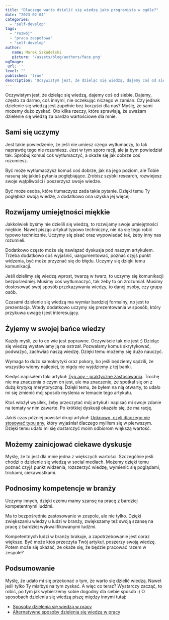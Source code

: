 ```yaml
---
title: "Dlaczego warto dzielić się wiedzą jako programista w ogóle?"
date: "2023-02-04"
categories: 
  - "self-develop"
tags: 
  - "rozwój"
  - "praca zespołowa"
  - "self-develop"
author:
   name: Marek Szkudelski
   picture: '/assets/blog/authors/face.png'
ogImage:
 url: ''
level: ""
published: 'true'
description: 'Oczywistym jest, że dzieląc się wiedzą, dajemy coś od siebie. Dajemy, często za darmo, coś innymi, nie oczekując niczego w zamian. Czy jednak dzielenie się wiedzą jest zupełnie bez korzyści dla nas? Myślę, że sami możemy dużo zyskać.'
---
```


Oczywistym jest, że dzieląc się wiedzą, dajemy coś od siebie. Dajemy, często za darmo, coś innymi, nie oczekując niczego w zamian. Czy jednak dzielenie się wiedzą jest zupełnie bez korzyści dla nas? Myślę, że sami możemy dużo zyskać. Oto kilka rzeczy, które sprawiają, że uważam dzielenie się wiedzą za bardzo wartościowe dla mnie.

## Sami się uczymy

Jest takie powiedzenie, że jeśli nie umiesz czego wytłumaczy, to tak naprawdę tego nie rozumiesz. Jest w tym sporo racji, ale ja bym powiedział tak. Spróbuj komuś coś wytłumaczyć, a okaże się jak dobrze coś rozumiesz.

Być może wytłumaczysz komuś coś dobrze, jak na jego poziom, ale Tobie nasuną się jakieś pytania pogłębiające. Zrobisz szybki research, rozwiejesz swoje wątpliwości i poszerzysz swoje wiedze.

Być może osoba, które tłumaczysz zada takie pytanie. Dzięki temu Ty pogłębisz swoją wiedzę, a dodatkowo ona uzyska jej więcej.

## Rozwijamy umiejętności miękkie

Jakkolwiek byśmy nie dzielili się wiedzą, to rozwijamy swoje umiejętności miękkie. Nawet pisząc artykuł typowo techniczny, nie da się tego robić typowo technicznie. Uczymy się pisać oraz wypowiadać tak, żeby inny nas rozumieli.

Dodatkowo często może się nawiązać dyskusja pod naszym artykułem. Trzeba dodatkowo coś wyjaśnić, uargumentować, poznać czyjś punkt widzenia, być może przyznać się do błędu. Uczymy się dzięki temu komunikacji.

Jeśli dzielimy się wiedzą wprost, twarzą w twarz, to uczymy się komunikacji bezpośredniej. Musimy coś wytłumaczyć, tak żeby to on zrozumiał. Musimy dostosować swój sposób przekazywania wiedzy, to danej osoby, czy grupy osób.

Czasami dzielenie się wiedzą ma wymiar bardziej formalny, np jest to prezentacja. Wtedy dodatkowo uczymy się prezentowania w sposób, który przykuwa uwagę i jest interesujący.

## Żyjemy w swojej bańce wiedzy

Każdy myśli, że to co wie jest poprawne. Oczywiście tak nie jest :) Dzieląc się wiedzą wystawiamy ją na ostrzał. Pozwalamy komuś skrytykować, podważyć, zachwiać naszą wiedzę. Dzięki temu możemy się dużo nauczyć.

Wymaga to dużo samokrytyki oraz pokory, bo jeśli będziemy sądzili, że wszystko wiemy najlepiej, to nigdy nie wyjdziemy z tej bańki.

Kiedyś napisałem taki artykuł: [Typ any - praktyczne zastosowania](/blog/typ-any---praktyczne-zastosowania). Trochę nie ma znaczenia o czym on jest, ale ma znaczenie, że spotkał się on z dużą krytyką merytoryczną. Dzięki temu, że byłem na nią otwarty, to udało mi się zmienić mój sposób myślenia w temacie tego artykułu. 

Ktoś włożył wysiłek, żeby przeczytać mój artykuł i napisać mi swoje zdanie na tematy w nim zawarte. Po krótkiej dyskusji okazało się, że ma rację.

Jakiś czas później powstał drugi artykuł: [Unknown, czyli dlaczego nie stosować typu any](/blog/unknown-czyli-dlaczego-nie-stosować-typu-any), który wyjaśniał dlaczego myliłem się w pierwszym. Dzięki temu udało mi się dostarczyć moim odbiorom większą wartość.

## Możemy zainicjować ciekawe dyskusje

Myślę, że to jest dla mnie jedna z większych wartości. Szczególnie jeśli chodzi o dzielenie się wiedzą w social mediach. Możemy dzięki temu poznać czyjś punkt widzenia, rozszerzyć wiedzę, wymienić się poglądami, trickami, ciekawostkami.

## Podnosimy kompetencje w branży 
Uczymy innych, dzięki czemu mamy szansę na pracę z bardziej kompetentnymi ludźmi.

Ma to bezpośrednie zastosowanie w zespole, ale nie tylko. Dzięki zwiększaniu wiedzy u ludzi w branży, zwiększamy też swoją szansę na pracę z bardziej wykwalifikowanymi ludźmi. 

Kompetentnych ludzi w branży brakuje, a zapotrzebowanie jest coraz większe. Być może ktoś przeczyta Twój artykuł, poszerzy swoją wiedzę. Potem może się okazać, że okaże się, że będzie pracować razem w zespole?

## Podsumowanie

Myślę, że udało mi się przekonać o tym, że warto się dzielić wiedzą. Nawet jeśli tylko Ty miałbyś na tym zyskać. A więc co teraz? Wystarczy zacząć, to robić, po tym jak wybierzemy sobie dogodny dla siebie sposób :) O sposobach dzielenia się wiedzą piszę między innymi tutaj:

- [Sposoby dzielenia się wiedzą w pracy](/blog/dzielenie-sie-wiedza-w-pracy)
- [Alternatywne sposoby dzielenia się wiedzą w pracy](/blog/alternatywne-sposoby-dzielenia-sie-wiedza)